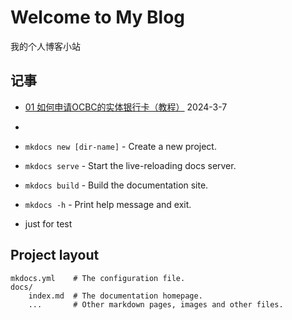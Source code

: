 # Welcome to My Blog

我的个人博客小站

## 记事
* [01 如何申请OCBC的实体银行卡（教程）](2024/03/01.md) 2024-3-7

* 
* `mkdocs new [dir-name]` - Create a new project.
* `mkdocs serve` - Start the live-reloading docs server.
* `mkdocs build` - Build the documentation site.
* `mkdocs -h` - Print help message and exit.
* just for test

## Project layout

    mkdocs.yml    # The configuration file.
    docs/
        index.md  # The documentation homepage.
        ...       # Other markdown pages, images and other files.
